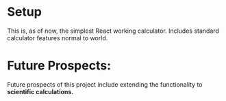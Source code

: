 # Setup
This is, as of now, the simplest React working calculator. Includes standard calculator features normal to world.

# Future Prospects:
Future prospects of this project include extending the functionality to **scientific calculations.** 